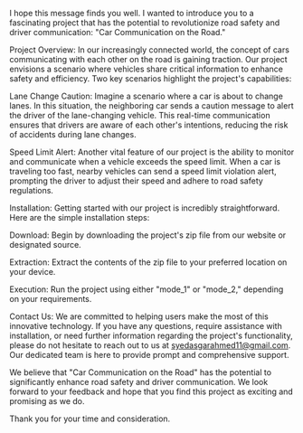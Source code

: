 I hope this message finds you well. I wanted to introduce you to a fascinating project that has the potential to revolutionize road safety and driver communication: "Car Communication on the Road."

Project Overview:
In our increasingly connected world, the concept of cars communicating with each other on the road is gaining traction. Our project envisions a scenario where vehicles share critical information to enhance safety and efficiency. Two key scenarios highlight the project's capabilities:

Lane Change Caution: Imagine a scenario where a car is about to change lanes. In this situation, the neighboring car sends a caution message to alert the driver of the lane-changing vehicle. This real-time communication ensures that drivers are aware of each other's intentions, reducing the risk of accidents during lane changes.

Speed Limit Alert: Another vital feature of our project is the ability to monitor and communicate when a vehicle exceeds the speed limit. When a car is traveling too fast, nearby vehicles can send a speed limit violation alert, prompting the driver to adjust their speed and adhere to road safety regulations.

Installation:
Getting started with our project is incredibly straightforward. Here are the simple installation steps:

Download: Begin by downloading the project's zip file from our website or designated source.

Extraction: Extract the contents of the zip file to your preferred location on your device.

Execution: Run the project using either "mode_1" or "mode_2," depending on your requirements.

Contact Us:
We are committed to helping users make the most of this innovative technology. If you have any questions, require assistance with installation, or need further information regarding the project's functionality, please do not hesitate to reach out to us at syedasgarahmed11@gmail.com. Our dedicated team is here to provide prompt and comprehensive support.

We believe that "Car Communication on the Road" has the potential to significantly enhance road safety and driver communication. We look forward to your feedback and hope that you find this project as exciting and promising as we do.

Thank you for your time and consideration.

